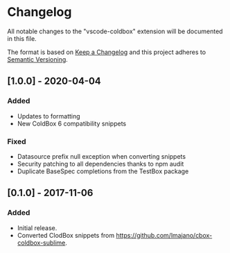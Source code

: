 # Changelog

All notable changes to the "vscode-coldbox" extension will be documented in this file.

The format is based on [Keep a Changelog](http://keepachangelog.com/en/1.0.0/)
and this project adheres to [Semantic Versioning](http://semver.org/spec/v2.0.0.html).

## [1.0.0] - 2020-04-04

### Added

- Updates to formatting
- New ColdBox 6 compatibility snippets

### Fixed

- Datasource prefix null exception when converting snippets
- Security patching to all dependencies thanks to npm audit
- Duplicate BaseSpec completions from the TestBox package

## [0.1.0] - 2017-11-06

### Added

- Initial release.
- Converted ClodBox snippets from https://github.com/lmajano/cbox-coldbox-sublime.